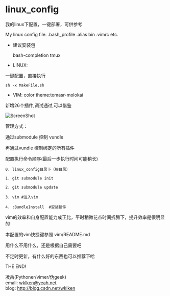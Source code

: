 linux_config
============

我的linux下配置，一键部署，可供参考

My linux config file. .bash_profile .alias bin .vimrc etc.


- 建议安装包

    bash-completion
    tmux

- LINUX:

一键配置，直接执行

    sh -x MakeFile.sh

- VIM:
color theme:tomasr-molokai

新增26个插件,调试通过,可以借鉴

![ScreenShot](https://raw.github.com/wklken/linux_config/master/vim/gui_vim.png)


管理方式：

通过submodule 控制 vundle

再通过vundle 控制绑定的所有插件

配置执行命令顺序(最后一步执行时间可能稍长)  
    
    0. linux_config目录下（根目录）

    1. git submodule init

    2. git submodule update

    3. vim #进入vim

    4. :BundleInstall  #安装插件


vim的效率和自身配置能力成正比，平时稍微花点时间折腾下，提升效率是很明显的  

本配置的vim快捷键参照 vim/README.md


用什么不用什么，还是根据自己需要吧  

不定时更新，有什么好的东西也可以推荐下哈  


THE END!  


凌岳(Pythoner/vimer/伪geek)  
emali: wklken@yeah.net  
blog: http://blog.csdn.net/wklken  
